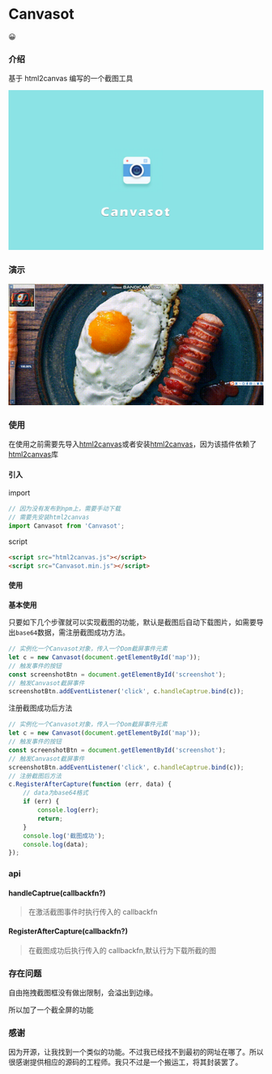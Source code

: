 # Canvasot

😀

### 介绍

基于 html2canvas 编写的一个截图工具

![CanvasotCover](images/CanvasotCover.png)

### 演示

![bandicam 2020-06-13 17-18-18-273](images/bandicam.gif)

### 使用

在使用之前需要先导入[html2canvas](http://html2canvas.hertzen.com/)或者安装[html2canvas](http://html2canvas.hertzen.com/)，因为该插件依赖了[html2canvas](http://html2canvas.hertzen.com/)库



#### 引入

import

```js
// 因为没有发布到npm上，需要手动下载
// 需要先安装html2canvas
import Canvasot from 'Canvasot';
```

script

```html
<script src="html2canvas.js"></script>
<script src="Canvasot.min.js"></script>
```



#### 使用



**基本使用**

只要如下几个步骤就可以实现截图的功能，默认是截图后自动下载图片，如需要导出`base64`数据，需注册截图成功方法。

```js
// 实例化一个Canvasot对象，传入一个Dom截屏事件元素
let c = new Canvasot(document.getElementById('map'));
// 触发事件的按钮
const screenshotBtn = document.getElementById('screenshot');
// 触发Canvasot截屏事件
screenshotBtn.addEventListener('click', c.handleCaptrue.bind(c));
```



注册截图成功后方法

```js
// 实例化一个Canvasot对象，传入一个Dom截屏事件元素
let c = new Canvasot(document.getElementById('map'));
// 触发事件的按钮
const screenshotBtn = document.getElementById('screenshot');
// 触发Canvasot截屏事件
screenshotBtn.addEventListener('click', c.handleCaptrue.bind(c));
// 注册截图后方法
c.RegisterAfterCapture(function (err, data) {
	// data为base64格式
	if (err) {
		console.log(err);
		return;
	}
	console.log('截图成功');
	console.log(data);
});
```



### api

#### handleCaptrue(callbackfn?)

> 在激活截图事件时执行传入的 callbackfn

#### RegisterAfterCapture(callbackfn?)

> 在截图成功后执行传入的 callbackfn,默认行为下载所截的图



### 存在问题



自由拖拽截图框没有做出限制，会溢出到边缘。

所以加了一个截全屏的功能



### 感谢

因为开源，让我找到一个类似的功能。不过我已经找不到最初的网址在哪了。所以很感谢提供相应的源码的工程师。我只不过是一个搬运工，将其封装罢了。

